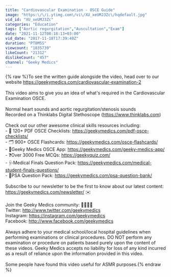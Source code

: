```yaml
---
title: "Cardiovascular Examination - OSCE Guide"
image: "https:\/\/i.ytimg.com\/vi\/XU_xeUMJ3Zc\/hqdefault.jpg"
vid_id: "XU_xeUMJ3Zc"
categories: "Education"
tags: ["Aortic regurgitation","Auscultation","Exam"]
date: "2021-11-12T08:18:13+03:00"
vid_date: "2017-11-18T17:39:40Z"
duration: "PT8M5S"
viewcount: "1835739"
likeCount: "21312"
dislikeCount: "457"
channel: "Geeky Medics"
---
```

{% raw %}To see the written guide alongside the video, head over to our website <a rel="nofollow" target="blank" href="https://geekymedics.com/cardiovascular-examination-2">https://geekymedics.com/cardiovascular-examination-2</a><br /><br />This video aims to give you an idea of what's required in the Cardiovascular Examination OSCE.<br /><br />Normal heart sounds and aortic regurgitation/stenosis sounds<br />Recorded on a Thinklabs Digital Stethoscope  (<a rel="nofollow" target="blank" href="https://www.thinklabs.com)">https://www.thinklabs.com)</a><br /><br />Check out our other awesome clinical skills resources including: <br />- 📝 120+ PDF OSCE Checklists: <a rel="nofollow" target="blank" href="https://geekymedics.com/pdf-osce-checklists/">https://geekymedics.com/pdf-osce-checklists/</a><br />- 🗂️ 900+ OSCE Flashcards: <a rel="nofollow" target="blank" href="https://geekymedics.com/osce-flashcards/">https://geekymedics.com/osce-flashcards/</a><br />- 📱Geeky Medics OSCE App: <a rel="nofollow" target="blank" href="https://geekymedics.com/geeky-medics-app/">https://geekymedics.com/geeky-medics-app/</a><br />- ❓Over 3000 Free MCQs: <a rel="nofollow" target="blank" href="https://geekyquiz.com/">https://geekyquiz.com/</a><br />- 🩺Medical Finals Question Pack: <a rel="nofollow" target="blank" href="https://geekymedics.com/medical-student-finals-questions/">https://geekymedics.com/medical-student-finals-questions/</a><br />- 💊PSA Question Pack: <a rel="nofollow" target="blank" href="https://geekymedics.com/psa-question-bank/">https://geekymedics.com/psa-question-bank/</a><br /><br />Subscribe to our newsletter to be the first to know about our latest content: <a rel="nofollow" target="blank" href="https://geekymedics.com/newsletter/">https://geekymedics.com/newsletter/</a> ✉️<br /><br />Join the Geeky Medics community: 👩‍👩‍👧‍👧<br />Twitter: <a rel="nofollow" target="blank" href="http://www.twitter.com/geekymedics">http://www.twitter.com/geekymedics</a><br />Instagram: <a rel="nofollow" target="blank" href="https://instagram.com/geekymedics">https://instagram.com/geekymedics</a><br />Facebook: <a rel="nofollow" target="blank" href="http://www.facebook.com/geekymedics">http://www.facebook.com/geekymedics</a><br /><br />Always adhere to your medical school/local hospital guidelines when performing examinations or clinical procedures. DO NOT perform any examination or procedure on patients based purely upon the content of these videos. Geeky Medics accepts no liability for loss of any kind incurred as a result of reliance upon the information provided in this video.<br /><br />Some people have found this video useful for ASMR purposes.{% endraw %}
